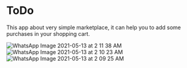 # ToDo

This app about very simple marketplace, it can help you to add some purchases in your shopping cart.

![WhatsApp Image 2021-05-13 at 2 11 38 AM](https://user-images.githubusercontent.com/70017481/118078386-5ec01b00-b3b6-11eb-9c09-4380b11c1cef.jpeg)
![WhatsApp Image 2021-05-13 at 2 10 23 AM](https://user-images.githubusercontent.com/70017481/118078442-83b48e00-b3b6-11eb-8861-8c0614c36dd7.jpeg)
![WhatsApp Image 2021-05-13 at 2 09 25 AM](https://user-images.githubusercontent.com/70017481/118078495-9c24a880-b3b6-11eb-993a-13f1859057ff.jpeg)
